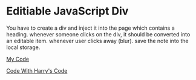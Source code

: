 # Editiable JavaScript Div

You have to create a div and inject it into the page which contains a heading.
whenever someone clicks on the div, it should be converted into an editable item. whenever user clicks away (blur). save the note into the local storage.

[My Code](Editiable%20JavaScript%20Div%2015384d97e2fa4d218c3747df19a449e2/My%20Code%2016538b34aa8645fbae77acb01f41cbdb.md)

[Code With Harry's Code](Editiable%20JavaScript%20Div%2015384d97e2fa4d218c3747df19a449e2/Code%20With%20Harry's%20Code%20e514abacc52b4f8eb90956918462ad62.md)